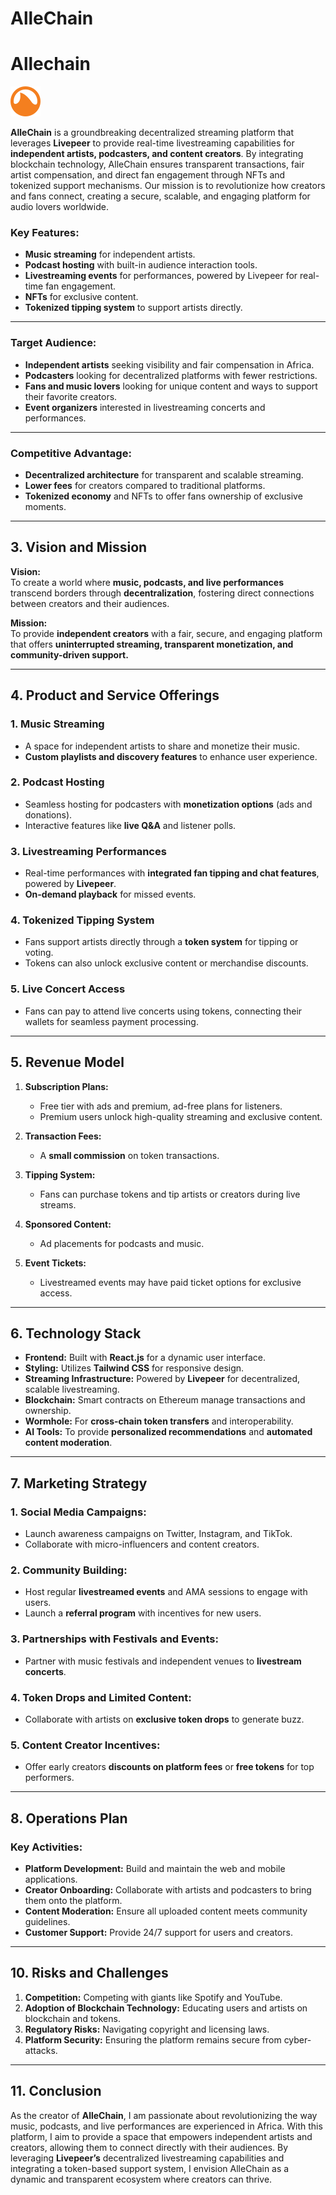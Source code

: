 # **AlleChain**

# Allechain

![Allechain Logo](src/assets/search.png)
 
**AlleChain** is a groundbreaking decentralized streaming platform that leverages **Livepeer** to provide real-time livestreaming capabilities for **independent artists, podcasters, and content creators**. By integrating blockchain technology, AlleChain ensures transparent transactions, fair artist compensation, and direct fan engagement through NFTs and tokenized support mechanisms. Our mission is to revolutionize how creators and fans connect, creating a secure, scalable, and engaging platform for audio lovers worldwide.

### Key Features:
- **Music streaming** for independent artists.
- **Podcast hosting** with built-in audience interaction tools.
- **Livestreaming events** for performances, powered by Livepeer for real-time fan engagement.
- **NFTs** for exclusive content.
- **Tokenized tipping system** to support artists directly.

---
### Target Audience:
- **Independent artists** seeking visibility and fair compensation in Africa.
- **Podcasters** looking for decentralized platforms with fewer restrictions.
- **Fans and music lovers** looking for unique content and ways to support their favorite creators.
- **Event organizers** interested in livestreaming concerts and performances.

---
### Competitive Advantage:
- **Decentralized architecture** for transparent and scalable streaming.
- **Lower fees** for creators compared to traditional platforms.
- **Tokenized economy** and NFTs to offer fans ownership of exclusive moments.

---
## 3. Vision and Mission  
**Vision:**  
To create a world where **music, podcasts, and live performances** transcend borders through **decentralization**, fostering direct connections between creators and their audiences.

**Mission:**  
To provide **independent creators** with a fair, secure, and engaging platform that offers **uninterrupted streaming, transparent monetization, and community-driven support.**

---

## 4. Product and Service Offerings  
### 1. **Music Streaming**  
- A space for independent artists to share and monetize their music.  
- **Custom playlists and discovery features** to enhance user experience.

### 2. **Podcast Hosting**  
- Seamless hosting for podcasters with **monetization options** (ads and donations).  
- Interactive features like **live Q&A** and listener polls.

### 3. **Livestreaming Performances**  
- Real-time performances with **integrated fan tipping and chat features**, powered by **Livepeer**.  
- **On-demand playback** for missed events.

### 4. **Tokenized Tipping System**  
- Fans support artists directly through a **token system** for tipping or voting.  
- Tokens can also unlock exclusive content or merchandise discounts.

### 5. **Live Concert Access**  
- Fans can pay to attend live concerts using tokens, connecting their wallets for seamless payment processing.

---

## 5. Revenue Model  
1. **Subscription Plans:**  
   - Free tier with ads and premium, ad-free plans for listeners.  
   - Premium users unlock high-quality streaming and exclusive content.

2. **Transaction Fees:**  
   - A **small commission** on token transactions.

3. **Tipping System:**  
   - Fans can purchase tokens and tip artists or creators during live streams.

4. **Sponsored Content:**  
   - Ad placements for podcasts and music.

5. **Event Tickets:**  
   - Livestreamed events may have paid ticket options for exclusive access.

---

## 6. Technology Stack  
- **Frontend:** Built with **React.js** for a dynamic user interface.  
- **Styling:** Utilizes **Tailwind CSS** for responsive design.  
- **Streaming Infrastructure:** Powered by **Livepeer** for decentralized, scalable livestreaming.  
- **Blockchain:** Smart contracts on Ethereum manage transactions and ownership.  
- **Wormhole:** For **cross-chain token transfers** and interoperability.  
- **AI Tools:** To provide **personalized recommendations** and **automated content moderation**.

---

## 7. Marketing Strategy  
### 1. **Social Media Campaigns:**  
- Launch awareness campaigns on Twitter, Instagram, and TikTok.  
- Collaborate with micro-influencers and content creators.

### 2. **Community Building:**  
- Host regular **livestreamed events** and AMA sessions to engage with users.  
- Launch a **referral program** with incentives for new users.

### 3. **Partnerships with Festivals and Events:**  
- Partner with music festivals and independent venues to **livestream concerts**.

### 4. **Token Drops and Limited Content:**  
- Collaborate with artists on **exclusive token drops** to generate buzz.

### 5. **Content Creator Incentives:**  
- Offer early creators **discounts on platform fees** or **free tokens** for top performers.

---

## 8. Operations Plan  
### Key Activities:
- **Platform Development:** Build and maintain the web and mobile applications.  
- **Creator Onboarding:** Collaborate with artists and podcasters to bring them onto the platform.  
- **Content Moderation:** Ensure all uploaded content meets community guidelines.  
- **Customer Support:** Provide 24/7 support for users and creators.

---

## 10. Risks and Challenges  
1. **Competition:** Competing with giants like Spotify and YouTube.  
2. **Adoption of Blockchain Technology:** Educating users and artists on blockchain and tokens.  
3. **Regulatory Risks:** Navigating copyright and licensing laws.  
4. **Platform Security:** Ensuring the platform remains secure from cyber-attacks.  

---

## 11. Conclusion  
As the creator of **AlleChain**, I am passionate about revolutionizing the way music, podcasts, and live performances are experienced in Africa. With this platform, I aim to provide a space that empowers independent artists and creators, allowing them to connect directly with their audiences. By leveraging **Livepeer’s** decentralized livestreaming capabilities and integrating a token-based support system, I envision AlleChain as a dynamic and transparent ecosystem where creators can thrive.